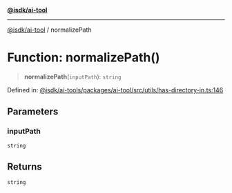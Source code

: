 [**@isdk/ai-tool**](../README.md)

***

[@isdk/ai-tool](../globals.md) / normalizePath

# Function: normalizePath()

> **normalizePath**(`inputPath`): `string`

Defined in: [@isdk/ai-tools/packages/ai-tool/src/utils/has-directory-in.ts:146](https://github.com/isdk/ai-tool.js/blob/e883e341c67e937e7d3a3e95e8bc56844896f5a3/src/utils/has-directory-in.ts#L146)

## Parameters

### inputPath

`string`

## Returns

`string`
